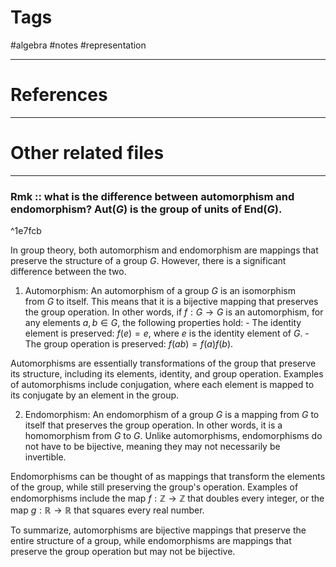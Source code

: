 # Tags
#algebra #notes #representation 

---

# References


---


# Other related files


---

### Rmk :: what is the difference between automorphism and endomorphism? $\text{Aut}(G)$ is the group of units of $\text{End}(G)$.

^1e7fcb

In group theory, both automorphism and endomorphism are mappings that preserve the structure of a group $G$. However, there is a significant difference between the two.

1. Automorphism: An automorphism of a group $G$ is an isomorphism from $G$ to itself. This means that it is a bijective mapping that preserves the group operation. In other words, if $f: G \to G$ is an automorphism, for any elements $a, b \in G$, the following properties hold: - The identity element is preserved: $f(e) = e$, where $e$ is the identity element of $G$. - The group operation is preserved: $f(ab) = f(a)f(b)$.

Automorphisms are essentially transformations of the group that preserve its structure, including its elements, identity, and group operation. Examples of automorphisms include conjugation, where each element is mapped to its conjugate by an element in the group.

2. Endomorphism: An endomorphism of a group $G$ is a mapping from $G$ to itself that preserves the group operation. In other words, it is a homomorphism from $G$ to $G$. Unlike automorphisms, endomorphisms do not have to be bijective, meaning they may not necessarily be invertible. 

Endomorphisms can be thought of as mappings that transform the elements of the group, while still preserving the group's operation. Examples of endomorphisms include the map $f: \mathbb{Z} \to \mathbb{Z}$ that doubles every integer, or the map $g: \mathbb{R} \to \mathbb{R}$ that squares every real number.

To summarize, automorphisms are bijective mappings that preserve the entire structure of a group, while endomorphisms are mappings that preserve the group operation but may not be bijective.
















